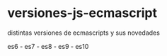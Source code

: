 # versiones-js-ecmascript

distintas versiones de ecmascripts y sus novedades

es6 - es7 - es8 - es9 - es10
